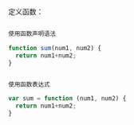 

定义函数：

```javascript

使用函数声明语法

function sum(num1, num2) {
  return num1+num2;
}


使用函数表达式

var sum = function (num1, num2) {
  return num1+num2;
}

```

